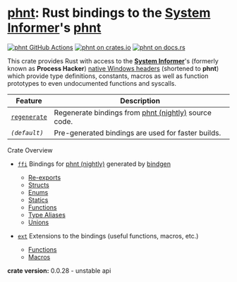 [phnt][github.com]: Rust bindings to the [System Informer][github.com/sysinf]'s [phnt][github.com/sysinf/phnt]
========================================

[![phnt GitHub Actions][github.com/ci/img]][github.com/ci]
[![phnt on crates.io][crates.io/img]][crates.io]
[![phnt on docs.rs][docs.rs/img]][docs.rs]

This crate provides Rust with access to the **[System Informer][github.com/sysinf]**'s (formerly known as **Process Hacker**) [native Windows headers][github.com/sysinf/phnt] (shortened to **phnt**) which provide type definitions, constants, macros as well as function prototypes to even undocumented functions and syscalls.

| Feature | Description |
| --- | --- |
| [`regenerate`][github.com/src/build.rs] | Regenerate bindings from [phnt (nightly)][github.com/phnt_nightly] source code. |
| *`(default)`* | Pre-generated bindings are used for faster builds. |

Crate Overview
- [`ffi`][docs.rs/ffi] Bindings for [phnt (nightly)][github.com/phnt_nightly] generated by [bindgen][crates.io/bindgen]
  - [Re-exports][docs.rs/ffi/reexports]
  - [Structs][docs.rs/ffi/structs]
  - [Enums][docs.rs/ffi/enums]
  - [Statics][docs.rs/ffi/structs]
  - [Functions][docs.rs/ffi/functions]
  - [Type Aliases][docs.rs/ffi/type-aliases]
  - [Unions][docs.rs/ffi/unions]

- [`ext`][docs.rs/ext] Extensions to the bindings (useful functions, macros, etc.)
  - [Functions][docs.rs/ext/functions]
  - [Macros][docs.rs/ext/macros]

**crate version:** 0.0.28 - unstable api

[github.com]:               https://github.com/oberrich/phnt-rs
[github.com/ci]:            https://github.com/oberrich/phnt-rs/actions/workflows/rust.yml
[github.com/ci/img]:        https://github.com/oberrich/phnt-rs/actions/workflows/rust.yml/badge.svg
[github.com/phnt_nightly]:  https://github.com/oberrich/phnt_nightly
[github.com/src/build.rs]:  https://github.com/oberrich/phnt-rs/blob/master/src/build.rs
[github.com/sysinf]:        https://github.com/winsiderss/systeminformer
[github.com/sysinf/phnt]:   https://github.com/winsiderss/systeminformer/tree/master/phnt

[crates.io]:                https://crates.io/crates/phnt
[crates.io/bindgen]:        https://crates.io/crates/bindgen
[crates.io/img]:            https://img.shields.io/crates/v/phnt.svg

[docs.rs]:                  https://docs.rs/phnt
[docs.rs/img]:              https://docs.rs/phnt/badge.svg
[docs.rs/ffi]:              https://docs.rs/phnt/latest/phnt/ffi/index.html
[docs.rs/ffi/reexports]:    https://docs.rs/phnt/latest/phnt/ffi/index.html#reexports
[docs.rs/ffi/structs]:      https://docs.rs/phnt/latest/phnt/ffi/index.html#structs
[docs.rs/ffi/enums]:        https://docs.rs/phnt/latest/phnt/ffi/index.html#enums
[docs.rs/ffi/constants]:    https://docs.rs/phnt/latest/phnt/ffi/index.html#constants
[docs.rs/ffi/statics]:      https://docs.rs/phnt/latest/phnt/ffi/index.html#statics
[docs.rs/ffi/functions]:    https://docs.rs/phnt/latest/phnt/ffi/index.html#functions
[docs.rs/ffi/type-aliases]: https://docs.rs/phnt/latest/phnt/ffi/index.html#types
[docs.rs/ffi/unions]:       https://docs.rs/phnt/latest/phnt/ffi/index.html#unions
[docs.rs/ext]:              https://docs.rs/phnt/latest/phnt/ext/index.html
[docs.rs/ext/functions]:    https://docs.rs/phnt/latest/phnt/ext/index.html#functions
[docs.rs/ext/macros]:       https://docs.rs/phnt/latest/phnt/index.html#macros
